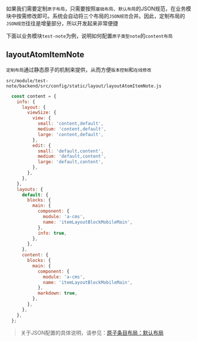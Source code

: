 如果我们需要定制`原子布局`，只需要按照`基础布局`、`默认布局`的JSON规范，在业务模块中按需修改即可。系统会自动将三个布局的`JSON规范`合并。因此，定制布局的`JSON规范`往往是增量部分，所以开发起来非常便捷

下面以业务模块`test-note`为例，说明如何配置`原子类型note`的`content布局`

## layoutAtomItemNote

`定制布局`通过静态原子的机制来提供，从而方便`版本控制`和`在线修改`

`src/module/test-note/backend/src/config/static/layout/layoutAtomItemNote.js`

``` javascript
  const content = {
    info: {
      layout: {
        viewSize: {
          view: {
            small: 'content,default',
            medium: 'content,default',
            large: 'content,default',
          },
          edit: {
            small: 'default,content',
            medium: 'default,content',
            large: 'default,content',
          },
        },
      },
    },
    layouts: {
      default: {
        blocks: {
          main: {
            component: {
              module: 'a-cms',
              name: 'itemLayoutBlockMobileMain',
            },
            info: true,
          },
        },
      },
      content: {
        blocks: {
          main: {
            component: {
              module: 'a-cms',
              name: 'itemLayoutBlockMobileMain',
            },
            markdown: true,
          },
        },
      },
    },
  };
```

> 关于JSON配置的具体说明，请参见：[原子条目布局：默认布局](https://cabloy.com/zh-cn/articles/3a6b75b4163a463d911353c1e6d0ad23.html)